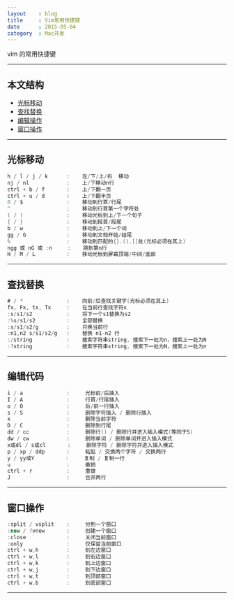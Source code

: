 ```yaml
---
layout    : blog
title     : Vim常用快捷键
date      : 2015-05-04 
category  : Mac开发  
---
```



vim 的常用快捷键




*****
## 本文结构

* [光标移动](#move)
* [查找替换](#search)
* [编辑操作](#edit)
* [窗口操作](#window)


*****

<h2 id="move"> 光标移动 </h2>

```java
h / l / j / k      :    左/下/上/右  移动
nj / nl            :    上/下移动n行
ctrl + b / f       :    上/下翻一页 
ctrl + u / d       :    上/下翻半页 
0 / $              :    移动到行首/行尾
^                  :    移动到行首第一个字符处
( / )              :    移动光标到上/下一个句子
{ / }              :    移动到段首/段尾
b / w              :    移动到上/下一个词
gg / G             :    移动到文档开始/结尾
%                  :    移动到匹配的{}.().[]处(光标必须在其上)
ngg 或 nG 或 :n     :    跳到第n行
H / M / L          :    移动光标到屏幕顶端/中间/底部
```

*****

<h2 id="search"> 查找替换 </h2>

```java
# / *              :    向前/后查找关键字(光标必须在其上)
fx, Fx, tx, Tx     :    在当前行查找字符x
:s/s1/s2           :    将下一个s1替换为s2
:%s/s1/s2          :    全部替换
:s/s1/s2/g         :    只换当前行
:n1,n2 s/s1/s2/g   :    替换 n1~n2 行
:/string           :    搜索字符串string, 搜索下一处为n，搜索上一处为N
:?string           :    搜索字符串string, 搜索下一处为N，搜索上一处为n
```

*****

<h2 id="edit"> 编辑代码 </h2>

```java
i / a              :     光标前/后插入
I / A              :     行首/行尾插入
o / O              :     后/前一行插入
s / S              :     删除字符插入 / 删除行插入
x                  :     删除当前字符
D / C              :     删除到行尾
dd / cc            :     删除行() / 删除行并进入插入模式(等同于S)
dw / cw            :     删除单词 / 删除单词并进入插入模式
x或dl / s或cl       :     删除字符 / 删除字符并进入插入模式
p / xp / ddp       :     粘贴 / 交换两个字符 / 交换两行
y / yy或Y          :     复制 / 复制一行
u                  :     撤销
ctrl + r           :     重做
J                  :     合并两行
```

*****

<h2 id="window"> 窗口操作 </h2>

```java
:split / vsplit    :     分割一个窗口
:new / ?vnew       :     创建一个窗口
:close             :     关闭当前窗口
:only              :     仅保留当前窗口
ctrl + w,h         :     到左边窗口
ctrl + w,l         :     到右边窗口
ctrl + w,k         :     到上边窗口
ctrl + w,j         :     到下边窗口
ctrl + w,t         :     到顶部窗口
ctrl + w,b         :     到底部窗口
```

*****
